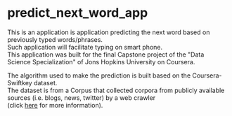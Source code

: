 # predict_next_word_app

This is an application is application predicting the next word based on previously typed words/phrases.  
Such application will facilitate typing on smart phone.  
This application was built for the final Capstone project of the "Data Science Specialization" of Jons Hopkins University on Coursera.  

The algorithm used to make the prediction is built based on the Coursera-Swiftkey dataset.  
The dataset is from a Corpus that collected corpora from publicly available sources (i.e. blogs, news, twitter) by a web crawler  
(click [here](https://www.coursera.org/learn/data-science-project/supplement/4phKX/about-the-copora) for more information).
